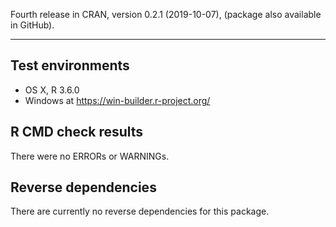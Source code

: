 Fourth release in CRAN, version 0.2.1 (2019-10-07), (package also available in GitHub).

---

## Test environments
* OS X, R 3.6.0
* Windows at https://win-builder.r-project.org/

## R CMD check results

There were no ERRORs or WARNINGs.

## Reverse dependencies

There are currently no reverse dependencies for this package.
